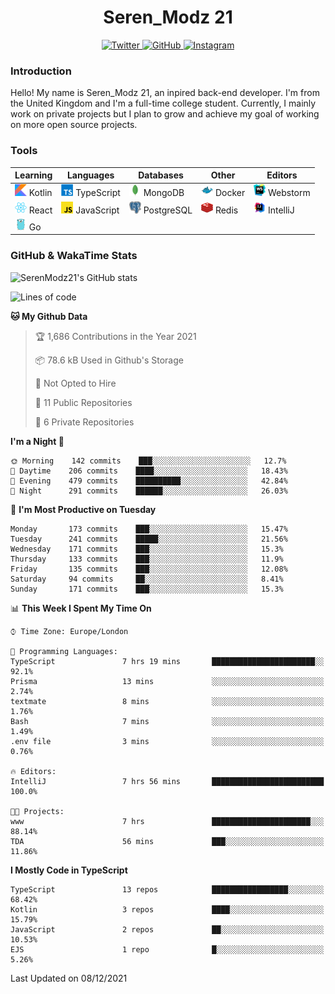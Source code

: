 <div align="center">
  <h1>Seren_Modz 21</h1>
  <a href="https://twitter.com/SerenModz21">
    <img alt="Twitter" src="https://img.shields.io/badge/twitter%20-%231DA1F2.svg?&style=for-the-badge&logo=Twitter&logoColor=white">
  </a>
  <a href="https://github.com/SerenModz21">
    <img alt="GitHub" src="https://img.shields.io/badge/github%20-%23121011.svg?&style=for-the-badge&logo=github&logoColor=white">
  </a>
  <a href="https://www.instagram.com/serenmodz21">
    <img alt="Instagram" src="https://img.shields.io/badge/instagram%20-%23E4405F.svg?&style=for-the-badge&logo=Instagram&logoColor=white">
  </a>
</div>

### Introduction

Hello! My name is Seren_Modz 21, an inpired back-end developer. I'm from the United Kingdom and I'm a full-time college student. Currently, I mainly work on private projects but I plan to grow and achieve my goal of working on more open source projects. 

### Tools

 **Learning**                                        | **Languages**                                               | **Databases**                                               | **Other**                                           | **Editors**                                                  
-----------------------------------------------------|-------------------------------------------------------------|-------------------------------------------------------------|-----------------------------------------------------|--------------------------------------------------------------
 <img width="19px" src="./assets/kotlin.svg"> Kotlin | <img width="19px" src="./assets/typescript.svg"> TypeScript | <img width="19px" src="./assets/mongodb.svg"> MongoDB       | <img width="19px" src="./assets/docker.svg"> Docker | <img width="19px" src="./assets/webstorm.svg"> Webstorm      
 <img width="19px" src="./assets/react.svg"> React   | <img width="19px" src="./assets/javascript.svg"> JavaScript | <img width="19px" src="./assets/postgresql.svg"> PostgreSQL | <img width="19px" src="./assets/redis.svg"> Redis   | <img width="19px" src="./assets/intellij-idea.svg"> IntelliJ
 <img width="19px" src="./assets/go.svg"> Go         |                                                             |                                                             |                                                     |                                                                                                               

### GitHub & WakaTime Stats

![SerenModz21's GitHub stats](https://github-readme-stats.vercel.app/api?username=SerenModz21&show_icons=true&theme=dark)

<!--START_SECTION:waka-->
![Lines of code](https://img.shields.io/badge/From%20Hello%20World%20I%27ve%20Written-42180%20lines%20of%20code-blue)

**🐱 My Github Data** 

> 🏆 1,686 Contributions in the Year 2021
 > 
> 📦 78.6 kB Used in Github's Storage 
 > 
> 🚫 Not Opted to Hire
 > 
> 📜 11 Public Repositories 
 > 
> 🔑 6 Private Repositories  
 > 
**I'm a Night 🦉** 

```text
🌞 Morning    142 commits    ███░░░░░░░░░░░░░░░░░░░░░░   12.7% 
🌆 Daytime    206 commits    ████░░░░░░░░░░░░░░░░░░░░░   18.43% 
🌃 Evening    479 commits    ██████████░░░░░░░░░░░░░░░   42.84% 
🌙 Night      291 commits    ██████░░░░░░░░░░░░░░░░░░░   26.03%

```
📅 **I'm Most Productive on Tuesday** 

```text
Monday       173 commits    ███░░░░░░░░░░░░░░░░░░░░░░   15.47% 
Tuesday      241 commits    █████░░░░░░░░░░░░░░░░░░░░   21.56% 
Wednesday    171 commits    ███░░░░░░░░░░░░░░░░░░░░░░   15.3% 
Thursday     133 commits    ███░░░░░░░░░░░░░░░░░░░░░░   11.9% 
Friday       135 commits    ███░░░░░░░░░░░░░░░░░░░░░░   12.08% 
Saturday     94 commits     ██░░░░░░░░░░░░░░░░░░░░░░░   8.41% 
Sunday       171 commits    ███░░░░░░░░░░░░░░░░░░░░░░   15.3%

```


📊 **This Week I Spent My Time On** 

```text
⌚︎ Time Zone: Europe/London

💬 Programming Languages: 
TypeScript               7 hrs 19 mins       ███████████████████████░░   92.1% 
Prisma                   13 mins             ░░░░░░░░░░░░░░░░░░░░░░░░░   2.74% 
textmate                 8 mins              ░░░░░░░░░░░░░░░░░░░░░░░░░   1.76% 
Bash                     7 mins              ░░░░░░░░░░░░░░░░░░░░░░░░░   1.49% 
.env file                3 mins              ░░░░░░░░░░░░░░░░░░░░░░░░░   0.76%

🔥 Editors: 
IntelliJ                 7 hrs 56 mins       █████████████████████████   100.0%

🐱‍💻 Projects: 
www                      7 hrs               ██████████████████████░░░   88.14% 
TDA                      56 mins             ███░░░░░░░░░░░░░░░░░░░░░░   11.86%

```

**I Mostly Code in TypeScript** 

```text
TypeScript               13 repos            █████████████████░░░░░░░░   68.42% 
Kotlin                   3 repos             ████░░░░░░░░░░░░░░░░░░░░░   15.79% 
JavaScript               2 repos             ██░░░░░░░░░░░░░░░░░░░░░░░   10.53% 
EJS                      1 repo              █░░░░░░░░░░░░░░░░░░░░░░░░   5.26%

```



 Last Updated on 08/12/2021
<!--END_SECTION:waka-->
